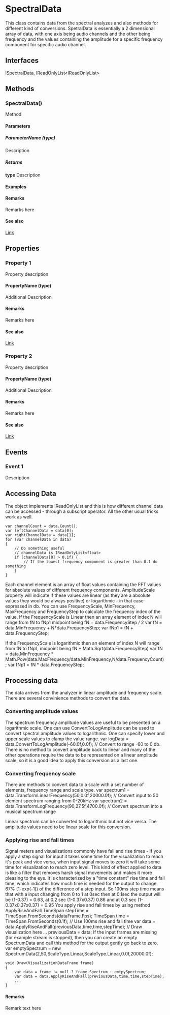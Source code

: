 # SpectralData
This class contains data from the spectral analyzes and also methods for different kind of conversions.
SpetralData is essentially a 2 dimensional array of data, with one axis being audio channels and the other being frequency
and the values containing the amplitude for a specific frequency component for specific audio channel.

## Interfaces
ISpectralData, IReadOnlyList<IReadOnlyList<float>>
## Methods
### SpectralData()
Method 
#### Parameters
##### ParameterName (type)
Description
##### Returns
**type**
Description
#### Examples
#### Remarks
Remarks here
#### See also
[Link](Link)
## Properties
### Property 1
Property description
#### PropertyName (type)
Additional Description
#### Remarks
Remarks here
#### See also
[Link](Link)
### Property 2
Property description
#### PropertyName (type)
Additional Description
#### Remarks
Remarks here
#### See also
[Link](Link)
## Events
### Event 1
Description

## Accessing Data
The object implements IReadOnlyList and this is how different channel data can be accessed - through a subscript operator.
All the other usual tricks work as well.

    var channelCount = data.Count();
    var leftChannelData = data[0];
    var rightChannelData = data[1];
    for (var channelData in data)
    {
        // Do something useful
        // channelData is IReadOnlyList<float>
        if (channelData[0] > 0.1f) {
            // If the lowest frequency component is greater than 0.1 do something
        }
    }

Each channel element is an array of float values containing the FFT values for absolute values of different frequency components. AmplitudeScale property will indicate if these values are linear (as they are a absolute values they would be always positive) or logarithmic - in that case expressed in db.
You can use  FrequencyScale, MinFrequency, MaxFrequency and FrequencyStep to calculate the frequency index of the value. 
If the FrequencyScale is Linear then an array element of index N will range from fN to fNp1 midpoint being fN + data.FrequencyStep / 2
    var fN = data.MinFrequency + N*data.FrequencyStep;
    var fNp1 = fN + data.FrequencyStep;

If the FrequencyScale is logarithmic then an element of index N will range from fN to fNp1, midpoint being fN * Math.Sqrt(data.FrequencyStep)
    var fN = data.MinFrequency * Math.Pow(data.MaxFrequency/data.MinFrequency,N/data.FrequencyCount);
    var fNp1 = fN * data.FrequencyStep;

## Processing data
The data arrives from the analyzer in linear amplitude and frequency scale. There are several convinience methods to convert the data.
### Converting amplitude values
The spectrum frequency amplitude values are useful to be presented on a logarithmic scale. One can use ConvertToLogAmplitude can be used to convert spectral amplitude values to logarithmic. One can specify lower and upper scale values to clamp the value range.
    var logData = data.ConvertToLogAmplitude(-60.0f,0.0f);  // Convert to range -60 to 0 db.
There is no method to convert amplitude back to linear and many of the other operations require the data to be represented on a linear amplitude scale, so it is a good idea to apply this conversion as a last one.
### Converting frequency scale
There are methods to convert data to a scale with a set number of elements, frequency range and scale type. 
    var spectrum1 = data.TransformLinearFrequency(50,0.0f,20000.0f);    // Convert input to 50 element spectrum ranging from 0-20kHz
    var spectrum2 = data.TransformLogFrequency(90,27.5f,4700.0f); // Convert spectrum into a musical spectrum range

Linear spectrum can be converted to logarithmic but not vice versa. The amplitude values need to be linear scale for this conversion.
### Applying rise and fall times
Signal meters and visualizations commonly have fall and rise times - if you apply a step signal for input it takes some time for the visualization to reach it's peak and vice versa, when input signal moves to zero it will take some time for visualization to reach zero level.
This kind of effect applied to data is like a filter that removes harsh signal movements and makes it more pleasing to the eye.
It is characterized by a "time constant" rise time and fall time, which indicates how much time is needed for the output to change 67% (1-exp(-1)) of the difference of a step input. So 100ms step time means that with a input changing from 0 to 1 at 0sec then at 0.1sec the output will be (1-0.37) = 0.63, at 0.2 sec (1-0.37x0.37) 0.86 and at 0.3 sec (1-0.37x0.37x0.37) = 0.95
You apply rise and fall times by using method ApplyRiseAndFall
    TimeSpan stepTime = TimeSpan.FromSeconds(dataFrame.Fps);
    TimeSpan time = TimeSpan.FromSeconds(0.1f); // Use 100ms rise and fall time
    var data = data.ApplyRiseAndFall(previousData,time,time,stepTime);
    // Draw visualization here
    ...
    previousData = data; 
If the input frames are missing (for example stream is stopped), then you can create an empty SpectrumData and call this method for the output gently go back to zero.
    var emptySpectrum = new SpectrumData(2,50,ScaleType.Linear,ScaleType.Linear,0.0f,20000.0f);

    void Draw(VisualizationDataFrame frame)
    {
        var data = frame != null ? frame.Spectrum : emtpySpectrum;
        var data = data.ApplyRiseAndFall(previousData,time,time,stepTime);
        ...    
    }

#### Remarks
Remark text here
